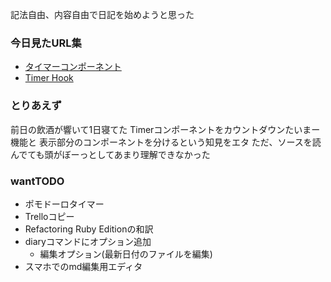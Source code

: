 記法自由、内容自由で日記を始めようと思った
### 今日見たURL集
- [タイマーコンポーネント](https://github.com/noriaki/react-timer-component)
- [Timer Hook](https://github.com/troch/react-timer-hoc)

### とりあえず
前日の飲酒が響いて1日寝てた
Timerコンポーネントをカウントダウンたいまー機能と
表示部分のコンポーネントを分けるという知見をエタ
ただ、ソースを読んでても頭がぼーっとしてあまり理解できなかった

### wantTODO
- ポモドーロタイマー
- Trelloコピー
- Refactoring Ruby Editionの和訳
- diaryコマンドにオプション追加
  - 編集オプション(最新日付のファイルを編集)
- スマホでのmd編集用エディタ
